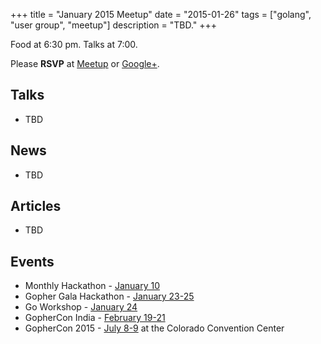 +++
title = "January 2015 Meetup"
date = "2015-01-26"
tags = ["golang", "user group", "meetup"]
description = "TBD."
+++

Food at 6:30 pm. Talks at 7:00.

Please **RSVP** at [Meetup](http://www.meetup.com/startupedmonton/events/219469117/) or [Google+](https://plus.google.com/events/c38k0atrsdtuisbh1d73bqs4848).

## Talks

* TBD

## News

* TBD

## Articles

* TBD

## Events

* Monthly Hackathon - [January 10](http://www.meetup.com/startupedmonton/events/211384642/)
* Gopher Gala Hackathon - [January 23-25](http://www.gophergala.com/) 
* Go Workshop - [January 24](/workshop)
* GopherCon India - [February 19-21](http://www.gophercon.in/)
* GopherCon 2015 - [July 8-9](http://blog.gopheracademy.com/birthday-bash-2014/go-turns-5/) at the Colorado Convention Center

